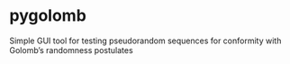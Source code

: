 # pygolomb
Simple GUI tool for testing pseudorandom sequences for conformity with Golomb’s randomness postulates
